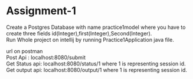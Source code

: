 # Assignment-1
Create a Postgres Database with name practice1model where you have to create three fields id(Integer),first(Integer),Second(Integer).<br>
Run Whole project on intellij by running Practice1Application java file.<br>

url on postman
<br>
Post Api :  localhost:8080/submit<br>
Get Status api:  localhost:8080/status/1    where 1 is representing session id.<br>
Get output api:  localhost:8080/output/1    where 1 is representing session id.<br>
